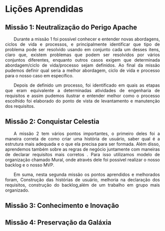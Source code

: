 # Lições Aprendidas

## Missão 1: Neutralização do Perigo Apache

<p align="justify">&emsp;&emsp;Durante a missão 1 foi possível conhecer e entender novas abordagens, ciclos de vida e processos, e principalmente identificar que tipo de problema pode ser resolvido usando em conjunto cada um desses itens, claro que, existem problemas que podem ser resolvidos por vários conjuntos diferentes, enquanto outros casos exigem que  determinada abordagem/ciclo de vida/processo sejam definidos. Ao final da missão pudemos definir qual seria a melhor abordagem, ciclo de vida e processo para o nosso caso em específico.</p>

<p align="justify">&emsp;&emsp;Depois de definido um processo, foi identificado em quais as etapas que eram equivalente a determinadas atividades de engenharia de requisitos e assim pudemos ilustrar e entender melhor como o processo escolhido foi elaborado do ponto de vista de levantamento e manutenção dos requisitos.</p>

## Missão 2: Conquistar Celestia

<p align="justify">&emsp;&emsp;A missão 2 tem vários pontos importantes, o primeiro deles foi a maneira correta de como criar uma história de usuário, saber qual é a estrutura mais adequada e o que ela precisa para ser formada. Além disso, aprendemos também sobre as regras de negócio juntamente com maneiras de declarar requisitos mais corretos . Para isso utilizamos modelo de organização chamado Mural, onde através dele foi possível realizar o nosso backlog e o nosso MVP.</p>

<p align="justify">&emsp;&emsp;Em suma, nesta segunda missão os pontos aprendidos e melhorados foram, Construção das histórias de usuário, melhoria na declaração dos requisitos, construção do backlog,além de um trabalho em grupo mais organizado.</p>


## Missão 3: Conhecimento e Inovação

## Missão 4: Preservação da Galáxia